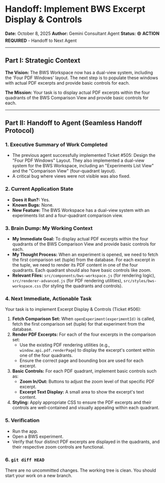 # Handoff: Implement BWS Excerpt Display & Controls

**Date:** October 8, 2025
**Author:** Gemini Consultant Agent
**Status:** 🟢 **ACTION REQUIRED** - Handoff to Next Agent

---

## Part I: Strategic Context

**The Vision:** The BWS Workspace now has a dual-view system, including the 'Four PDF Windows' layout. The next step is to populate these windows with actual PDF excerpts and provide basic controls for each.

**The Mission:** Your task is to display actual PDF excerpts within the four quadrants of the BWS Comparison View and provide basic controls for each.

---

## Part II: Handoff to Agent (Seamless Handoff Protocol)

### 1. Executive Summary of Work Completed

-   The previous agent successfully implemented Ticket #505: Design the "Four PDF Windows" Layout. They also implemented a dual-view system for the BWS Workspace, including an "Experiments List View" and the "Comparison View" (four-quadrant layout).
-   A critical bug where views were not visible was also fixed.

### 2. Current Application State

-   **Does it Run?:** Yes.
-   **Known Bugs:** None.
-   **New Feature:** The BWS Workspace has a dual-view system with an experiments list and a four-quadrant comparison view.

### 3. Brain Dump: My Working Context

-   **My Immediate Goal:** To display actual PDF excerpts within the four quadrants of the BWS Comparison View and provide basic controls for each.
-   **My Thought Process:** When an experiment is opened, we need to fetch the first comparison set (tuple) from the database. For each excerpt in the tuple, we need to render its PDF content in one of the four quadrants. Each quadrant should also have basic controls like zoom.
-   **Relevant Files:** `src/components/bws-workspace.js` (for rendering logic), `src/renderer-advanced.js` (for PDF rendering utilities), `src/styles/bws-workspace.css` (for styling the quadrants and controls).

### 4. Next Immediate, Actionable Task

Your task is to implement Excerpt Display & Controls (Ticket #506):

1.  **Fetch Comparison Set:** When `openExperiment(experimentId)` is called, fetch the first comparison set (tuple) for that experiment from the database.
2.  **Render PDF Excerpts:** For each of the four excerpts in the comparison set:
    -   Use the existing PDF rendering utilities (e.g., `window.api.pdf.renderPage`) to display the excerpt's content within one of the four quadrants.
    -   Ensure the correct page and bounding box are used for each excerpt.
3.  **Basic Controls:** For each PDF quadrant, implement basic controls such as:
    -   **Zoom In/Out:** Buttons to adjust the zoom level of that specific PDF excerpt.
    -   **Excerpt Text Display:** A small area to show the excerpt's text content.
4.  **Styling:** Apply appropriate CSS to ensure the PDF excerpts and their controls are well-contained and visually appealing within each quadrant.

### 5. Verification

-   Run the app.
-   Open a BWS experiment.
-   Verify that four distinct PDF excerpts are displayed in the quadrants, and their respective zoom controls are functional.

### 6. `git diff HEAD`

There are no uncommitted changes. The working tree is clean. You should start your work on a new branch.
